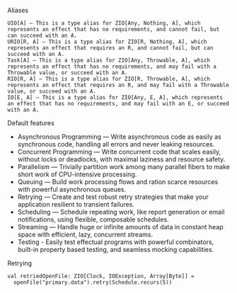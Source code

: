 

Aliases

```
UIO[A] — This is a type alias for ZIO[Any, Nothing, A], which represents an effect that has no requirements, and cannot fail, but can succeed with an A.
URIO[R, A] — This is a type alias for ZIO[R, Nothing, A], which represents an effect that requires an R, and cannot fail, but can succeed with an A.
Task[A] — This is a type alias for ZIO[Any, Throwable, A], which represents an effect that has no requirements, and may fail with a Throwable value, or succeed with an A.
RIO[R, A] — This is a type alias for ZIO[R, Throwable, A], which represents an effect that requires an R, and may fail with a Throwable value, or succeed with an A.
IO[E, A] — This is a type alias for ZIO[Any, E, A], which represents an effect that has no requirements, and may fail with an E, or succeed with an A.
```


Default features

* Asynchronous Programming — Write asynchronous code as easily as synchronous code, handling all errors and never leaking resources.
* Concurrent Programming — Write concurrent code that scales easily, without locks or deadlocks, with maximal laziness and resource safety.
* Parallelism — Trivially partition work among many parallel fibers to make short work of CPU-intensive processing.
* Queuing — Build work processing flows and ration scarce resources with powerful asynchronous queues.
* Retrying — Create and test robust retry strategies that make your application resilient to transient failures.
* Scheduling — Schedule repeating work, like report generation or email notifications, using flexible, composable schedules.
* Streaming — Handle huge or infinite amounts of data in constant heap space with efficient, lazy, concurrent streams.
* Testing - Easily test effectual programs with powerful combinators, built-in property based testing, and seamless mocking capabilities.


Retrying

```
val retriedOpenFile: ZIO[Clock, IOException, Array[Byte]] =
  openFile("primary.data").retry(Schedule.recurs(5))
```
